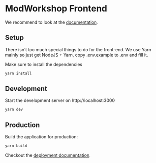 # ModWorkshop Frontend

We recommend to look at the [documentation](https://nuxt.com).

## Setup
There isn't too much special things to do for the front-end.
We use Yarn mainly so just get NodeJS + Yarn, copy .env.example to .env and fill it.

Make sure to install the dependencies

```bash
yarn install
```

## Development

Start the development server on http://localhost:3000

```bash
yarn dev
```

## Production

Build the application for production:

```bash
yarn build
```

Checkout the [deployment documentation](https://nuxt.com/docs/getting-started/deployment#deployment).